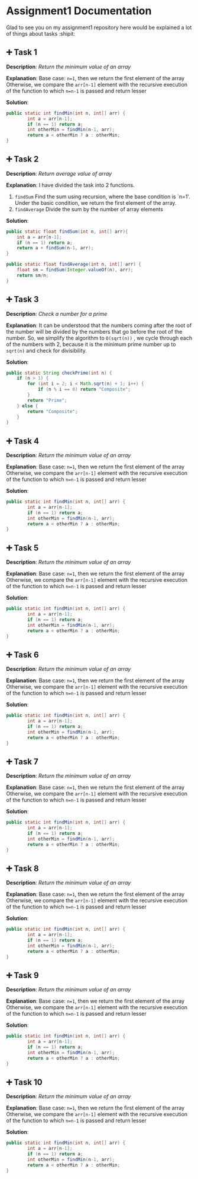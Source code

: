 # Assignment1 Documentation
Glad to see you on my assignment1 repository here would be explained a lot of things about tasks :shipit:

## :heavy_plus_sign: Task 1
**Description**: *Return the minimum value of an array*

**Explanation**: Base case: `n=1`, then we return the first element of the array
Otherwise, we compare the `arr[n-1]` element with the recursive execution of the function to which `n=n-1` is passed and return lesser

**Solution**:
```java
public static int findMin(int n, int[] arr) {
        int a = arr[n-1];
        if (n == 1) return a;
        int otherMin = findMin(n-1, arr);
        return a < otherMin ? a : otherMin;
}
```

## :heavy_plus_sign: Task 2
**Description**: *Return average value of array*

**Explanation**: I have divided the task into 2 functions.
1. `findSum` Find the sum using recursion, where the base condition is `n=1'. Under the basic condition, we return the first element of the array.
2. `findAverage` Divide the sum by the number of array elements

**Solution**:
```java
public static float findSum(int n, int[] arr){
	int a = arr[n-1];
	if (n == 1) return a;
	return a + findSum(n-1, arr);
}

public static float findAverage(int n, int[] arr) {
	float sm = findSum(Integer.valueOf(n), arr);
	return sm/n;
}
```

## :heavy_plus_sign: Task 3
**Description**: *Check a number for a prime*

**Explanation**: It can be understood that the numbers coming after the root of the number will be divided by the numbers that go before the root of the number.
So, we simplify the algorithm to `O(sqrt(n))`
, we cycle through each of the numbers with 2, because it is the minimum prime number up to `sqrt(n)` and check for divisibility.

**Solution**:
```java
public static String checkPrime(int n) {
	if (n > 1) {
		for (int i = 2; i < Math.sqrt(n) + 1; i++) {
			if (n % i == 0) return "Composite";
		}
		return "Prime";
	} else {
		return "Composite";
	}
}
```
## :heavy_plus_sign: Task 4 
**Description**: *Return the minimum value of an array*

**Explanation**: Base case: `n=1`, then we return the first element of the array
Otherwise, we compare the `arr[n-1]` element with the recursive execution of the function to which `n=n-1` is passed and return lesser

**Solution**:
```java
public static int findMin(int n, int[] arr) {
        int a = arr[n-1];
        if (n == 1) return a;
        int otherMin = findMin(n-1, arr);
        return a < otherMin ? a : otherMin;
}
```

## :heavy_plus_sign: Task 5
**Description**: *Return the minimum value of an array*

**Explanation**: Base case: `n=1`, then we return the first element of the array
Otherwise, we compare the `arr[n-1]` element with the recursive execution of the function to which `n=n-1` is passed and return lesser

**Solution**:
```java
public static int findMin(int n, int[] arr) {
        int a = arr[n-1];
        if (n == 1) return a;
        int otherMin = findMin(n-1, arr);
        return a < otherMin ? a : otherMin;
}
```

## :heavy_plus_sign: Task 6
**Description**: *Return the minimum value of an array*

**Explanation**: Base case: `n=1`, then we return the first element of the array
Otherwise, we compare the `arr[n-1]` element with the recursive execution of the function to which `n=n-1` is passed and return lesser

**Solution**:
```java
public static int findMin(int n, int[] arr) {
        int a = arr[n-1];
        if (n == 1) return a;
        int otherMin = findMin(n-1, arr);
        return a < otherMin ? a : otherMin;
}
```

## :heavy_plus_sign: Task 7
**Description**: *Return the minimum value of an array*

**Explanation**: Base case: `n=1`, then we return the first element of the array
Otherwise, we compare the `arr[n-1]` element with the recursive execution of the function to which `n=n-1` is passed and return lesser

**Solution**:
```java
public static int findMin(int n, int[] arr) {
        int a = arr[n-1];
        if (n == 1) return a;
        int otherMin = findMin(n-1, arr);
        return a < otherMin ? a : otherMin;
}
```

## :heavy_plus_sign: Task 8
**Description**: *Return the minimum value of an array*

**Explanation**: Base case: `n=1`, then we return the first element of the array
Otherwise, we compare the `arr[n-1]` element with the recursive execution of the function to which `n=n-1` is passed and return lesser

**Solution**:
```java
public static int findMin(int n, int[] arr) {
        int a = arr[n-1];
        if (n == 1) return a;
        int otherMin = findMin(n-1, arr);
        return a < otherMin ? a : otherMin;
}
```

## :heavy_plus_sign: Task 9
**Description**: *Return the minimum value of an array*

**Explanation**: Base case: `n=1`, then we return the first element of the array
Otherwise, we compare the `arr[n-1]` element with the recursive execution of the function to which `n=n-1` is passed and return lesser

**Solution**:
```java
public static int findMin(int n, int[] arr) {
        int a = arr[n-1];
        if (n == 1) return a;
        int otherMin = findMin(n-1, arr);
        return a < otherMin ? a : otherMin;
}
```

## :heavy_plus_sign: Task 10
**Description**: *Return the minimum value of an array*

**Explanation**: Base case: `n=1`, then we return the first element of the array
Otherwise, we compare the `arr[n-1]` element with the recursive execution of the function to which `n=n-1` is passed and return lesser

**Solution**:
```java
public static int findMin(int n, int[] arr) {
        int a = arr[n-1];
        if (n == 1) return a;
        int otherMin = findMin(n-1, arr);
        return a < otherMin ? a : otherMin;
}
```
